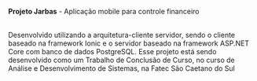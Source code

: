 <strong>Projeto Jarbas</strong> - Aplicação mobile para controle financeiro<br><br>

Desenvolvido utilizando a arquitetura-cliente servidor, sendo o cliente baseado na framework Ionic e o servidor baseado na framework ASP.NET Core com banco de dados PostgreSQL. Esse projeto está sendo desenvolvido como um Trabalho de Conclusão de Curso, no curso de Análise e Desenvolvimento de Sistemas, na Fatec São Caetano do Sul